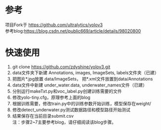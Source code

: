# 参考
项目Fork于 https://github.com/ultralytics/yolov3  
参考blog:https://blog.csdn.net/public669/article/details/98020800  

# 快速使用
1. git clone https://github.com/zdyshine/yolov3.git  
2. data文件夹下新建 Annotations, images, ImageSets, labels文件夹（已建）  
3. 把图片*.jpg放置 data/ImageSets， 把*.xml文件放置到data/Annotations  
4. data文件中新建 under_water.data, underwater_names文件（已建）  
5. 分别运行makeTxt.py和voc_label.py创建训练需要的文件  
6. 修改yolo-tiny.cfg，原理参考上面的blog  
7. 根据训练需要，修改train.py中的训练参数开始训练，模型保存在weight/  
8. 修改detect_underwater.py测试数据路径和模型路径开始测试  
9. 结果保存在当前目录submit.csv  
注：步骤2~7主要参考blog，请仔细阅读该blog步骤。  

